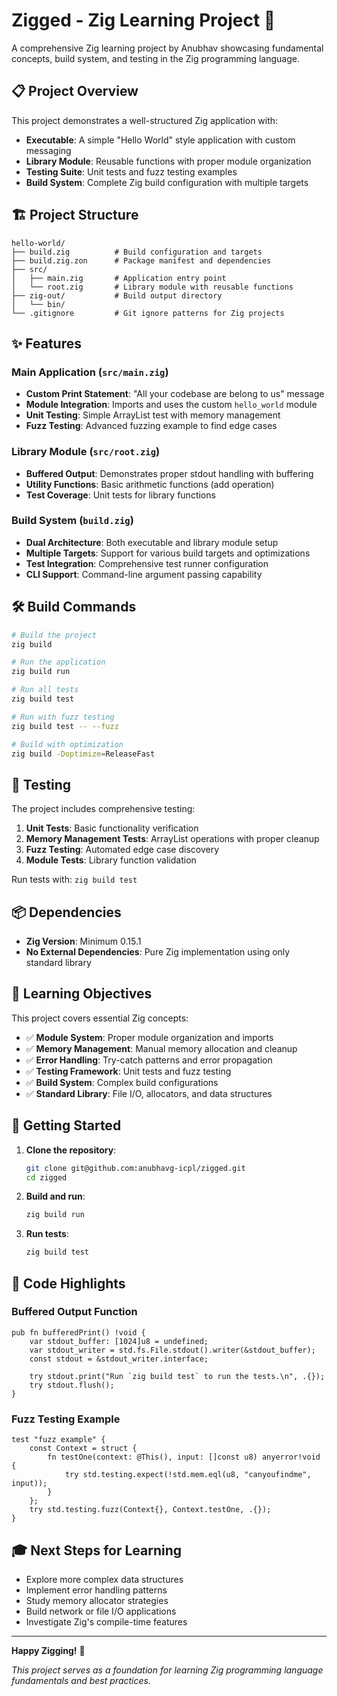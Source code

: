 # Zigged - Zig Learning Project 🚀

A comprehensive Zig learning project by Anubhav showcasing fundamental concepts, build system, and testing in the Zig programming language.

## 📋 Project Overview

This project demonstrates a well-structured Zig application with:
- **Executable**: A simple "Hello World" style application with custom messaging
- **Library Module**: Reusable functions with proper module organization  
- **Testing Suite**: Unit tests and fuzz testing examples
- **Build System**: Complete Zig build configuration with multiple targets

## 🏗️ Project Structure

```
hello-world/
├── build.zig          # Build configuration and targets
├── build.zig.zon      # Package manifest and dependencies
├── src/
│   ├── main.zig       # Application entry point
│   └── root.zig       # Library module with reusable functions
├── zig-out/           # Build output directory
│   └── bin/
└── .gitignore         # Git ignore patterns for Zig projects
```

## ✨ Features

### Main Application (`src/main.zig`)
- **Custom Print Statement**: "All your codebase are belong to us" message
- **Module Integration**: Imports and uses the custom `hello_world` module
- **Unit Testing**: Simple ArrayList test with memory management
- **Fuzz Testing**: Advanced fuzzing example to find edge cases

### Library Module (`src/root.zig`)
- **Buffered Output**: Demonstrates proper stdout handling with buffering
- **Utility Functions**: Basic arithmetic functions (add operation)
- **Test Coverage**: Unit tests for library functions

### Build System (`build.zig`)
- **Dual Architecture**: Both executable and library module setup
- **Multiple Targets**: Support for various build targets and optimizations
- **Test Integration**: Comprehensive test runner configuration
- **CLI Support**: Command-line argument passing capability

## 🛠️ Build Commands

```bash
# Build the project
zig build

# Run the application
zig build run

# Run all tests
zig build test

# Run with fuzz testing
zig build test -- --fuzz

# Build with optimization
zig build -Doptimize=ReleaseFast
```

## 🧪 Testing

The project includes comprehensive testing:

1. **Unit Tests**: Basic functionality verification
2. **Memory Management Tests**: ArrayList operations with proper cleanup
3. **Fuzz Testing**: Automated edge case discovery
4. **Module Tests**: Library function validation

Run tests with: `zig build test`

## 📦 Dependencies

- **Zig Version**: Minimum 0.15.1
- **No External Dependencies**: Pure Zig implementation using only standard library

## 🎯 Learning Objectives

This project covers essential Zig concepts:

- ✅ **Module System**: Proper module organization and imports
- ✅ **Memory Management**: Manual memory allocation and cleanup
- ✅ **Error Handling**: Try-catch patterns and error propagation
- ✅ **Testing Framework**: Unit tests and fuzz testing
- ✅ **Build System**: Complex build configurations
- ✅ **Standard Library**: File I/O, allocators, and data structures

## 🚀 Getting Started

1. **Clone the repository**:
   ```bash
   git clone git@github.com:anubhavg-icpl/zigged.git
   cd zigged
   ```

2. **Build and run**:
   ```bash
   zig build run
   ```

3. **Run tests**:
   ```bash
   zig build test
   ```

## 📖 Code Highlights

### Buffered Output Function
```zig
pub fn bufferedPrint() !void {
    var stdout_buffer: [1024]u8 = undefined;
    var stdout_writer = std.fs.File.stdout().writer(&stdout_buffer);
    const stdout = &stdout_writer.interface;
    
    try stdout.print("Run `zig build test` to run the tests.\n", .{});
    try stdout.flush();
}
```

### Fuzz Testing Example
```zig
test "fuzz example" {
    const Context = struct {
        fn testOne(context: @This(), input: []const u8) anyerror!void {
            try std.testing.expect(!std.mem.eql(u8, "canyoufindme", input));
        }
    };
    try std.testing.fuzz(Context{}, Context.testOne, .{});
}
```

## 🎓 Next Steps for Learning

- Explore more complex data structures
- Implement error handling patterns
- Study memory allocator strategies  
- Build network or file I/O applications
- Investigate Zig's compile-time features

---

**Happy Zigging!** 🦎

*This project serves as a foundation for learning Zig programming language fundamentals and best practices.*